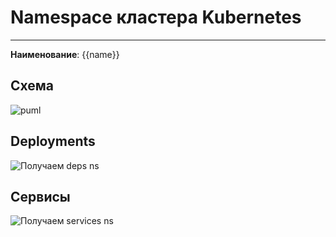 # Namespace кластера Kubernetes
***  
**Наименование**: {{name}}

## Схема

![puml](@entity/seaf.ta.components.k8s.namespace/uml?id={{id}})

## Deployments
![Получаем deps ns](@entity/seaf.ta.components.k8s.namespace/deployments?id={{id}})

## Сервисы
![Получаем services ns](@entity/seaf.ta.components.k8s.namespace/services?id={{id}})

